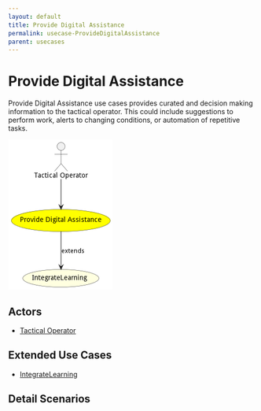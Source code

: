 ```yaml
---
layout: default
title: Provide Digital Assistance
permalink: usecase-ProvideDigitalAssistance
parent: usecases
---
```

# Provide Digital Assistance

Provide Digital Assistance use cases provides curated and decision making information to the tactical operator. This could include suggestions to perform work, alerts to changing conditions, or automation of repetitive tasks.

![Activities Diagram](./Activities.png)

## Actors

* [Tactical Operator](actor-tacticaloperator)



## Extended Use Cases


* [IntegrateLearning](usecase-IntegrateLearning)









## Detail Scenarios





